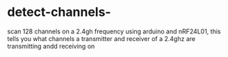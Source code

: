 # detect-channels-
scan 128 channels on a 2.4gh frequency using arduino and nRF24L01, this tells you what channels a transmitter and receiver of a 2.4ghz are transmitting andd receiving on

